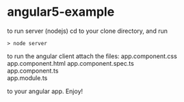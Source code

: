 # angular5-example

to run server (nodejs) cd to your clone directory, and run

    > node server 
    
 to run the angular client attach the files:
 app.component.css
app.component.html
app.component.spec.ts	
app.component.ts	
app.module.ts

to your angular app. Enjoy!
